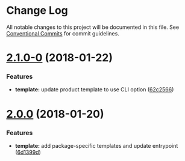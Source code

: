 # Change Log

All notable changes to this project will be documented in this file.
See [Conventional Commits](https://conventionalcommits.org) for commit guidelines.

<a name="2.1.0-0"></a>
# [2.1.0-0](https://github.com/joshblack/spec/tree/master/packages/spec-template-product/compare/v2.0.0...v2.1.0-0) (2018-01-22)


### Features

* **template:** update product template to use CLI option ([62c2566](https://github.com/joshblack/spec/tree/master/packages/spec-template-product/commit/62c2566))




<a name="2.0.0"></a>
# [2.0.0](https://github.com/joshblack/spec/tree/master/packages/spec-template-product/compare/v1.3.1...v2.0.0) (2018-01-20)


### Features

* **template:** add package-specific templates and update entrypoint ([6d1399d](https://github.com/joshblack/spec/tree/master/packages/spec-template-product/commit/6d1399d))
